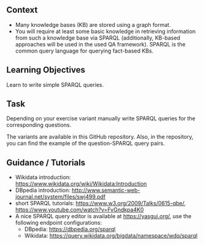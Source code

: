 ## Context

* Many knowledge bases (KB) are stored using a graph format. 
* You will require at least some basic knowledge in retrieving information from such a knowledge base via SPARQL (additionally, KB-based approaches will be used in the used QA framework). SPARQL is the common query language for querying fact-based KBs.

## Learning Objectives

Learn to write simple SPARQL queries.

## Task

Depending on your exercise variant manually write SPARQL queries for the corresponding questions.

The variants are available in this GitHub repository. Also, in the repository, you can find the example of the question-SPARQL query pairs.

## Guidance / Tutorials

* Wikidata introduction: https://www.wikidata.org/wiki/Wikidata:Introduction 
* DBpedia introduction: http://www.semantic-web-journal.net/system/files/swj499.pdf
* short SPARQL tutorials: https://www.w3.org/2009/Talks/0615-qbe/, https://www.youtube.com/watch?v=FvGndkpa4K0
* A nice SPARQL query editor is available at https://yasgui.org/, use the following endpoint configurations:
  * DBpedia: https://dbpedia.org/sparql
  * Wikidata: https://query.wikidata.org/bigdata/namespace/wdq/sparql
